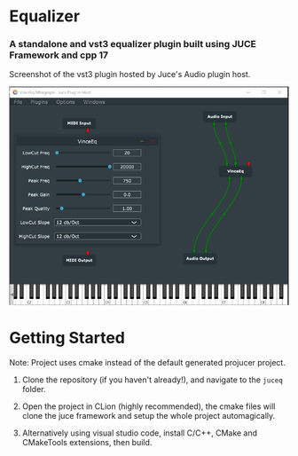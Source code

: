 # Equalizer

### A standalone and vst3 equalizer plugin built using JUCE Framework and cpp 17

Screenshot of the vst3 plugin hosted by Juce's Audio plugin host.

<img src="screenshots/pluginhost.png"/>

# Getting Started

Note: Project uses cmake instead of the default generated projucer project.

1. Clone the repository (if you haven't already!), and navigate to the `juceq` folder.

2. Open the project in CLion (highly recommended), the cmake files will clone the juce framework and setup the whole project automagically.

3. Alternatively using visual studio code, install C/C++, CMake and CMakeTools extensions, then build.
